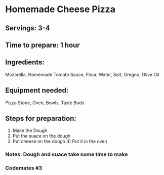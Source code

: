 # Homemade Cheese Pizza

## Servings: 3-4

## Time to prepare: 1 hour

## Ingredients: 
Mozarella, Homemade Tomato Sauce, Flour, Water, Salt, Oregno, Olive Oil


## Equipment needed: 
Pizza Stone, Oven, Bowls, Taste Buds


## Steps for preparation: 
1) Make the Dough
2)   Put the suace on the dough
3) Put cheese on the dough 4) Put it in the oven



### Notes: Dough and suace take some time to make


### Codemates #3

